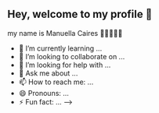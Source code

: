 ## Hey, welcome to my profile 🧡

my name is Manuella Caires 👋🏻👩🏻‍🦰


- 🌱 I’m currently learning ...
- 👯 I’m looking to collaborate on ...
- 🤔 I’m looking for help with ...
- 💬 Ask me about ...
- 📫 How to reach me: ...
- 😄 Pronouns: ...
- ⚡ Fun fact: ...
-->
